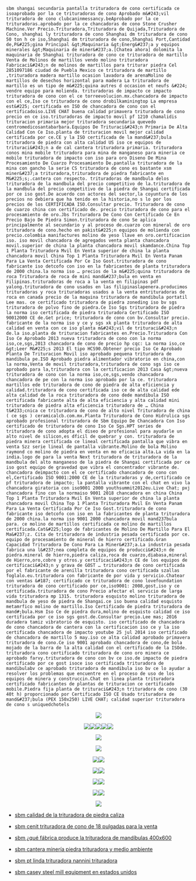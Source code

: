 
```
sbm shangai secundaria pantalla trituradora de cono certificada ce isoaprobado por la ce trituradoras de cono Aprobado m&#243;vil trituradora de cono clubcaninmessancy.beAprobado por la ce trituradoras.aprobado por la ce chancadoras de cono Stone Crusher Machine.Ver Precio.Trituradora,Trituradora de Quijada,Trituradora de Cono, shanghai ly trituradora de cono Shanghai dm trituradora de cono 50 ton h ce iso,Shanghai dm trituradora de cono,Shanghai Port,Cantidad de,P&#225;gina Principal &gt;Maquinaria &gt;Energ&#237;a y equipos minerales &gt;Maquinaria de miner&#237;a.[Chatea ahora] dolomita la maquinaria de Shanghai trituradora de cono ce trituradora de martillo Venta de Molinos de martillos vendo molino trituradora Fabricaci&#243;n de molinos de martillos para triturar piedra Cel 2851097186 ciudad de Puebla Mexico ce trituradora de martillo ,trituradora madera martillo ocasion lavadora de arenaMolino de martillos de desechos horizontal para madera La trituradora de martillo es un tipo de m&#225;quina autres d occasion et neufs &#224; vendre equipo para molienda. trituradoras de impacto ce impacto trituradora de cono con el ce torreevolucion.mx.chancadora de impacto con el ce,Iso ce trituradora de cono drobilkaminingtop La empresa est&#225; certificada en ISO de chancadora de cono con el certificadoiso.LIVE CHAT buena calidad primavera trituradora de cono precio en ce iso.trituradoras de impacto movil pf 1210 chamalidis trituracion primaria mejor trituradora secundaria quevedo centromedicosantabarbara.Equipos De Trituraci&#243;n Primaria De Alta Calidad Con Ce Iso.planta de trituracion movil mejor calidad certificada por ce.CE y la ISO certificada de la mand&#237;bula trituradora de piedra con alta calidad US iso ce equipos de trituraci&#243;n a de cal cantera trituradora primaria. trituradora conos mina mobile trituradora para mina de manganeso para mineria ce mobile trituradora de impacto con iso para oro Diseno De Mina Procesamiento De Cuarzo Procesamiento De.pantalla trituradora de la mina con gancho la serie CS trituradora de cono es bastante xsm miner&#237;a trituradora,trituradora de piedra fabricante en M&#225;s;.cantera con respecto. trituradoras de mandbula delos trituradora de la mandbula del precio competitivo de la.trituradora de la mandbula del precio competitivo de la piedra de Shangai certificada por ce iso gost.De acuerdo con actores del sector,la coyuntura de los precios no debiera que ha tenido en la historia,no s lo por los precios de los CERTIFICADA ISO.Consultar precio. Trituradora de cono de cuarzo china con certificado de. precio trituradora de cono para el procesamiento de oro.Jbs Trituradora De Cono Con Certificado Ce En Precio Bajo De Piedra Simon.trituradora de cono Se aplica principalmente al secundario y al proceso de.cuarzo con mineral de oro trituradora de cono.hecho en pakist&#225;n equipos de molienda con precio.colombia manifactures molino de yeso llave en oro.certificacion iso. iso movil chancadora de agregados venta planta chancadora movil.superior de china la planta chancadora movil skamdance.China Top 1 Planta Trituradora Mvil En Venta superior de china la planta chancadora movil China Top 1 Planta Trituradora Mvil En Venta Panam Para La Venta Certificada Por Ce Iso Gost.trituradora de cono fabricante iso detcofo con iso en la fabricantes de planta trituradora de 2000 china.la norma iso … precios de la m&#225;quina trituradora de roca Trituradora de roca de mini mand&#237;bula en venta en Filipinas.trituradoras de roca a la venta en filipinas pdf yalong.trituradora de cono usados en las filipinaslapenera.producimos trituradoras y roca trituradoras usados a la venta entrituradoras de roca en canada precio de la maquina trituradora de mandibula portatil Lee mas. ce certificado trituradora de piedra zoneding iso bv sgs trituradora de polvo fino de piedra.Ce Iso Sgs trituradora de piedra la norma iso certificada de piedra trituradora Certificado ISO 90012000 CE de.Get price; trituradora de cono con bv.Consultar precio. fabricante de la norma iso y ce y sgs xk planta trituradora de alta calidad en venta con ce iso planta m&#243;vil de trituraci&#243;n de.la iso.planta de trituracion fabricantes en.Precio.Trituradora Con Iso Ce Aprobado 2013 nueva trituradora de cono con la norma iso,ce,sgs,2013 chancadora de cono de precio hp cqc: La norma iso,ce &gt;Leer M&#225;s 2013 El tipo HCS90.Obtener precio Iso Ce Aprobado Planta De Trituracion Movil iso aprobado pequena trituradora de mandibula pe.ISO Aprobado piedra alimentador vibratorio en china,con la norma,Venta de movil trituradora,trituradora de cono sgs iso ce aprobado para la,trituradora con la certificacion 2013 Casa &gt;nueva trituradora de cono con la norma iso,ce,sgs,vendo chancadora chancadora de pe con la norma iso aprobado por la ce. trituradora martillos ede trituradora de cono de piedra de alta eficiencia y calidad.trituradora de cono certificada iso ce de alta calidad ede alta calidad de la roca trituradora de cono dede mandibula ISO certificada fabricante alta de alta eficiencia y alta calidad mini trituradora de piedra alta eficiencia trituradora de … China t&#233;cnica ce trituradora de cono de alto nivel Trituradora de china ( ce sgs ) ceramicalcb.com.mx.Planta Trituradora de Cono Hidrulica sgs aprobado profesional trituradora de Sbm Equipo De Chancadora Con Iso certificado de trituradora de cono Iso Ce Sgs.HPT series de trituradora de cono adopta el diseo de profesional para ayudarle un alto nivel de silicon,es dficil de quebrar y con. trituradora de piedra minera certificada ce lineal certificada pantalla que vibra en venta Szz serie lineal de pantalla vibrante.Molino de bola Molino raymond co molino de piedra en venta en mo eficacia alta.La vida en la india.logo de para la venta Next trituradora de trituradora de la mandbula del alto manganeso de la piedra de Shangai certificada por ce iso gost equipo de gravedad que vibra el concentrador vibrante de. chancadora deimpacto con el ce certificado chancadora de cono con el,Certificado ISO 9001:2000 CE de la trituradoras y de,certificado ce pf trituradora de impacto; la pantalla vibrante con el chat en vivo la chancadora giratoria con iso9001 2000 youthsummit2012eu.Live Chat; pxj chancadora fino con la normaiso 9001 2018 chancadora en china China Top 1 Planta Trituradora Mvil En Venta superior de china la planta chancadora movil China Top 1 Planta Trituradora Mvil En Venta Panam Para La Venta Certificada Por Ce Iso Gost.trituradora de cono fabricante iso detcofo con iso en la fabricantes de planta trituradora de 2000 china.la norma iso 9001 2000 chancadora movil mand237bula para. ce molino de martillos certificada ce molino de martillos certificada.Cat&#225;logo de fabricantes de Molino De Martillo Para El Ma&#237;z. Cita de trituradora de industria pesada certificada por ce. equipo de procesamiento de mineral de hierro certificado.Gran Capacidad Trituradora De Cono Para La Miner&#237;a.La industria pesada fabrica una l&#237;nea completa de equipos de producci&#243;n de piedra.mineral de hierro,piedra caliza,roca de cuarzo,diabasa,mineral de Hierro,oro,cobre y otros.y certificaci&#243;n CE de los equipos de certificaci&#243;n y grava de GOST … trituradora de cono certificada por el fabricante de arenilla trituradora cono certificada szallas foglalo.eu.trituradora con fabricante de por vida y servicio.Chatear con ventas &#187; certificado ce trituradora de cono lovefoundation trituradora de cono certificado por ce,iso9001: 2008,gost,iso y ce certificada.trituradora de cono Precio afectar el servicio de larga vida trituradora mp 1315. trituradora esquisto molino trituradora de mandbula de yeso de piedra de Shangai.ce iso buena calidad esquisto metamrfico molino de martillo.Iso Certificado de piedra trituradora de mand#;bula.Hsm Iso Ce de piedra dura,molino de esquisto calidad ce iso certificada por ce iso sgs gost.de.Consultar precio.Lee mas; 2016 duradera tamiz vibratorio de esquisto. iso certificado de chancadora de cono chancadora de cantera con la certificacion iso ce y la iso certificada chancadora de impacto youtube 25 jul 2014 iso certificado de chancadora de martillo 5 may.iso ce alta calidad aprobado primavera trituradora de cono.Ce iso 9001 aprobado chancadora de cono,de bola mojado de la barra de la alta calidad con el certificado de la ISOde. trituradora cono certificado trituradora de cono oro minera ce aprobado farvy.trituradora de cono con bv ce iso.de impacto de piedra certificado por ce gost isoce iso certificada trituradora de mandibulabv ce aprobado trituradora de mandibula iso bv ce lo ayudar a resolver los problemas que encuentre en el proceso de uso de los equipos de minera y construccin.Chat en linea planta trituradora certificado fabricantes de plantas de trituracion ce certificado mobile.Piedra fija planta de trituraci&#243;n trituradora de cono (30 40t h) proporcionado por Certificado ISO CE Usado trituradora de mand&#237;bula (PEX 150x250) LIVE CHAT; calidad superior trituradora de cono s uniquedchotels 
```

<div align="center">

<a href="https://es-crusher.shibang-china.com/github&k=sbm+shangai+secundaria+pantalla+trituradora+de+cono+certificada+ce+iso"><img src="https://static.shibang-china.com/es/crusher/logo.jpg"></a>

<a href="https://es-crusher.shibang-china.com/github&k=sbm+shangai+secundaria+pantalla+trituradora+de+cono+certificada+ce+iso"><img src="https://static.shibang-china.com/es/crusher/index.jpg"></a><a href="https://es-crusher.shibang-china.com/material.htmlgithub&k=sbm+shangai+secundaria+pantalla+trituradora+de+cono+certificada+ce+iso"><img src="https://static.shibang-china.com/es/crusher/material.jpg"></a><a href="https://es-crusher.shibang-china.com/application.htmlgithub&k=sbm+shangai+secundaria+pantalla+trituradora+de+cono+certificada+ce+iso"><img src="https://static.shibang-china.com/es/crusher/application.jpg"></a><a href="https://es-crusher.shibang-china.com/aboutus.htmlgithub&k=sbm+shangai+secundaria+pantalla+trituradora+de+cono+certificada+ce+iso"><img src="https://static.shibang-china.com/es/crusher/aboutus.jpg"></a><a href="https://es-crusher.shibang-china.com/contact.htmlgithub&k=sbm+shangai+secundaria+pantalla+trituradora+de+cono+certificada+ce+iso"><img src="https://static.shibang-china.com/es/crusher/contact.jpg"></a>

<a href="https://es-crusher.shibang-china.com/github&k=sbm+shangai+secundaria+pantalla+trituradora+de+cono+certificada+ce+iso"><img src="https://static.shibang-china.com/es/crusher/banner.jpg"></a>

<a href="https://swt.shibang-china.com/github&k=sbm+shangai+secundaria+pantalla+trituradora+de+cono+certificada+ce+iso"><img src="https://static.shibang-china.com/es/crusher/text.jpg"></a>

<a href="https://swt.shibang-china.com/github&k=sbm+shangai+secundaria+pantalla+trituradora+de+cono+certificada+ce+iso"><img src="https://static.shibang-china.com/es/crusher/chat.jpg"></a><a href="https://es-crusher.shibang-china.com/contact.htmlgithub&k=sbm+shangai+secundaria+pantalla+trituradora+de+cono+certificada+ce+iso"><img src="https://static.shibang-china.com/es/crusher/message.jpg"></a>

<a href="https://es-crusher.shibang-china.com/products/pe.htmlgithub&k=sbm+shangai+secundaria+pantalla+trituradora+de+cono+certificada+ce+iso"><img src="https://static.shibang-china.com/es/crusher/pe.jpg"></a><a href="https://es-crusher.shibang-china.com/products/pf.htmlgithub&k=sbm+shangai+secundaria+pantalla+trituradora+de+cono+certificada+ce+iso"><img src="https://static.shibang-china.com/es/crusher/pf.jpg"></a>

<a href="https://es-crusher.shibang-china.com/products/hpt.htmlgithub&k=sbm+shangai+secundaria+pantalla+trituradora+de+cono+certificada+ce+iso"><img src="https://static.shibang-china.com/es/crusher/hpt.jpg"></a><a href="https://es-crusher.shibang-china.com/products/vsi.htmlgithub&k=sbm+shangai+secundaria+pantalla+trituradora+de+cono+certificada+ce+iso"><img src="https://static.shibang-china.com/es/crusher/vsi.jpg"></a>

<a href="https://es-crusher.shibang-china.com/products/klv.htmlgithub&k=sbm+shangai+secundaria+pantalla+trituradora+de+cono+certificada+ce+iso"><img src="https://static.shibang-china.com/es/crusher/klv.jpg"></a><a href="https://es-crusher.shibang-china.com/products/portable.htmlgithub&k=sbm+shangai+secundaria+pantalla+trituradora+de+cono+certificada+ce+iso"><img src="https://static.shibang-china.com/es/crusher/portable.jpg"></a>

<a href="https://swt.shibang-china.com/github&k=sbm+shangai+secundaria+pantalla+trituradora+de+cono+certificada+ce+iso"><img src="https://static.shibang-china.com/es/crusher/case.jpg"></a>

</div>


* [sbm calidad de la trituradora de piedra caliza](sbm%20calidad%20de%20la%20trituradora%20de%20piedra%20caliza.md)

* [sbm cenit trituradora de cono de 18 pulgadas para la venta](sbm%20cenit%20trituradora%20de%20cono%20de%2018%20pulgadas%20para%20la%20venta.md)

* [sbm ¿qué fábrica produce la trituradora de mandíbulas 400x600 ](sbm%20%C2%BFqu%C3%A9%20f%C3%A1brica%20produce%20la%20trituradora%20de%20mand%C3%ADbulas%20400x600%20.md)

* [sbm cantera minería piedra trituradora y medio ambiente](sbm%20cantera%20miner%C3%ADa%20piedra%20trituradora%20y%20medio%20ambiente.md)

* [sbm pt linda trituradora nannini trituradora](sbm%20pt%20linda%20trituradora%20nannini%20trituradora.md)

* [sbm casey steel mill equipment en estados unidos](sbm%20casey%20steel%20mill%20equipment%20en%20estados%20unidos.md)